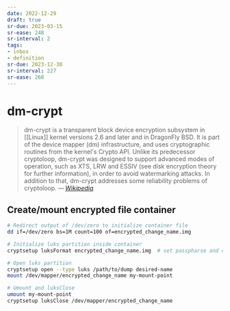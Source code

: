 ```yaml
---
date: 2022-12-29
draft: true
sr-due: 2023-03-15
sr-ease: 248
sr-interval: 2
tags:
- inbox
- definition
sr-due: 2023-12-30
sr-interval: 227
sr-ease: 268
---
```


# dm-crypt

> dm-crypt is a transparent block device encryption subsystem in [[Linux]]
> kernel versions 2.6 and later and in DragonFly BSD. It is part of the device
> mapper (dm) infrastructure, and uses cryptographic routines from the kernel's
> Crypto API. Unlike its predecessor cryptoloop, dm-crypt was designed to
> support advanced modes of operation, such as XTS, LRW and ESSIV (see disk
> encryption theory for further information), in order to avoid watermarking
> attacks. In addition to that, dm-crypt addresses some reliability problems of
> cryptoloop.
> —&thinsp;<cite>[Wikipedia](https://en.wikipedia.org/wiki/Dm-crypt)</cite>


## Create/mount encrypted file container

```sh
# Redirect output of /dev/zero to initialize container file
dd if=/dev/zero bs=1M count=100 of=encrypted_change_name.img

# Initialize luks partition inside container
cryptsetup luksFormat encrypted_change_name.img  # set passpharse and conifm it

# Open luks partition
cryptsetup open --type luks /path/to/dump desired-name
mount /dev/mapper/encrypted_change_name my-mount-point

# Umount and luksClose
umount my-mount-point
cryptsetup luksClose /dev/mapper/encrypted_change_name
```
